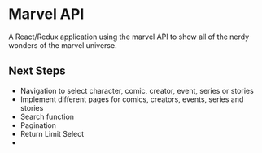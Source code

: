 # Marvel API

A React/Redux application using the marvel API to show all of the nerdy wonders of the marvel universe.

## Next Steps

-   Navigation to select character, comic, creator, event, series or stories
-   Implement different pages for comics, creators, events, series and stories
-   Search function
-   Pagination
-   Return Limit Select
-
